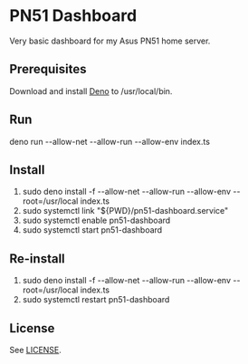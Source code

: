 # PN51 Dashboard

Very basic dashboard for my Asus PN51 home server.

## Prerequisites

Download and install [Deno](https://deno.land/) to /usr/local/bin.

## Run

deno run --allow-net --allow-run --allow-env index.ts

## Install

1. sudo deno install -f --allow-net --allow-run --allow-env --root=/usr/local index.ts
2. sudo systemctl link "${PWD}/pn51-dashboard.service"
3. sudo systemctl enable pn51-dashboard
4. sudo systemctl start pn51-dashboard

## Re-install

1. sudo deno install -f --allow-net --allow-run --allow-env --root=/usr/local index.ts
2. sudo systemctl restart pn51-dashboard

## License

See [LICENSE](LICENSE).